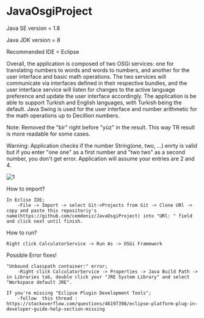 # JavaOsgiProject

Java SE version = 1.8

Java JDK version = 8

Recommended IDE = Eclipse

Overall, the application is composed of two OSGi services: one for translating numbers to words and words to numbers, and another for the user interface and basic math operations. 
The two services will communicate via interfaces defined in their respective bundles, and the user interface service will listen for changes to the active language preference and update the user interface accordingly. 
The application is be able to support Turkish and English languages, with Turkish being the default. Java Swing is used for the user interface and number arithmetic for the math operations up to Decillion numbers.

Note: Removed the "bir" right before "yüz" in the result. This way TR result is more readable for some cases.

Warning: Application checks if the number String(one, two, ...) enrty is valid but if you enter "one one" as a first number and "two two" as a second number, you don't get error. Application will assume your entries are 2 and 4.

![1](https://user-images.githubusercontent.com/29862339/223960051-a1de0b35-7044-445a-ba17-1053ed7270d8.png)

How to import?

	In Eclise IDE;
		-File -> Import -> select Git->Projects from Git -> Clone URl -> copy and paste this repositoriy's name(https://github.com/cemdeniz/JavaOsgiProject) into "URl: " field and click next until finish.

How to run?

	Right click CalculatorService -> Run As -> OSGi Framework
 
 
Possible Error fixes!

	"Unbound classpath container:" error;
		-Right click CalculatorService -> Properties -> Java Build Path -> in Libraries tab, double click your "JRE System Library" and select "Workspace default JRE".
	
	If you're missing "Eclipse Plugin Development Tools";
		-follow  this thread : https://stackoverflow.com/questions/46197398/eclipse-platform-plug-in-developer-guide-help-section-missing